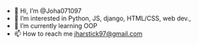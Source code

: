 - 👋 Hi, I’m @Joha071097
- 👀 I’m interested in Python, JS, django, HTML/CSS, web dev., 
- 🌱 I’m currently learning OOP
- 📫 How to reach me jharstick97@gmail.com

<!---
Joha071097/Joha071097 is a ✨ special ✨ repository because its `README.md` (this file) appears on your GitHub profile.
You can click the Preview link to take a look at your changes.
--->
